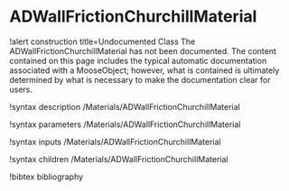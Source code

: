<!-- MOOSE Documentation Stub: Remove this when content is added. -->

# ADWallFrictionChurchillMaterial

!alert construction title=Undocumented Class
The ADWallFrictionChurchillMaterial has not been documented. The content contained on this page includes the
typical automatic documentation associated with a MooseObject; however, what is contained is
ultimately determined by what is necessary to make the documentation clear for users.

!syntax description /Materials/ADWallFrictionChurchillMaterial

!syntax parameters /Materials/ADWallFrictionChurchillMaterial

!syntax inputs /Materials/ADWallFrictionChurchillMaterial

!syntax children /Materials/ADWallFrictionChurchillMaterial

!bibtex bibliography
